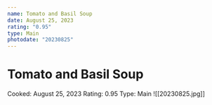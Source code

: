 ```yaml
---
name: Tomato and Basil Soup
date: August 25, 2023
rating: "0.95"
type: Main
photodate: "20230825"
---
```

# Tomato and Basil Soup
Cooked: August 25, 2023
Rating: 0.95
Type: Main
![[20230825.jpg]]